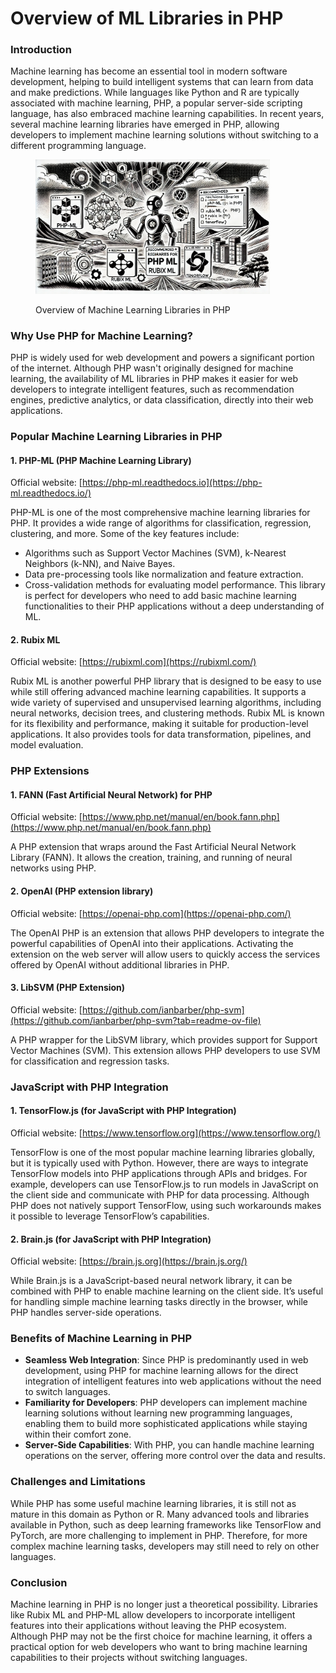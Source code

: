 # Overview of ML Libraries in PHP

### Introduction

Machine learning has become an essential tool in modern software development, helping to build intelligent systems that can learn from data and make predictions. While languages like Python and R are typically associated with machine learning, PHP, a popular server-side scripting language, has also embraced machine learning capabilities. In recent years, several machine learning libraries have emerged in PHP, allowing developers to implement machine learning solutions without switching to a different programming language.

<div align="left"><figure><img src="../../.gitbook/assets/image (152).png" alt="" width="375"><figcaption><p>Overview of Machine Learning Libraries in PHP</p></figcaption></figure></div>

### Why Use PHP for Machine Learning?

PHP is widely used for web development and powers a significant portion of the internet. Although PHP wasn't originally designed for machine learning, the availability of ML libraries in PHP makes it easier for web developers to integrate intelligent features, such as recommendation engines, predictive analytics, or data classification, directly into their web applications.

### Popular Machine Learning Libraries in PHP

#### **1. PHP-ML (PHP Machine Learning Library)**

Official website: [https://php-ml.readthedocs.io](https://php-ml.readthedocs.io/)

PHP-ML is one of the most comprehensive machine learning libraries for PHP. It provides a wide range of algorithms for classification, regression, clustering, and more. Some of the key features include:

* Algorithms such as Support Vector Machines (SVM), k-Nearest Neighbors (k-NN), and Naive Bayes.
* Data pre-processing tools like normalization and feature extraction.
* Cross-validation methods for evaluating model performance. This library is perfect for developers who need to add basic machine learning functionalities to their PHP applications without a deep understanding of ML.

#### **2. Rubix ML**

Official website: [https://rubixml.com](https://rubixml.com/)

Rubix ML is another powerful PHP library that is designed to be easy to use while still offering advanced machine learning capabilities. It supports a wide variety of supervised and unsupervised learning algorithms, including neural networks, decision trees, and clustering methods. Rubix ML is known for its flexibility and performance, making it suitable for production-level applications. It also provides tools for data transformation, pipelines, and model evaluation.

### **PHP E**xtensions

#### 1. FANN (Fast Artificial Neural Network) for PHP

Official website: [https://www.php.net/manual/en/book.fann.php](https://www.php.net/manual/en/book.fann.php)

A PHP extension that wraps around the Fast Artificial Neural Network Library (FANN). It allows the creation, training, and running of neural networks using PHP.

#### 2. OpenAI (PHP extension library)

Official website: [https://openai-php.com](https://openai-php.com/)

The OpenAI PHP is an extension that allows PHP developers to integrate the powerful capabilities of OpenAI into their applications. Activating the extension on the web server will allow users to quickly access the services offered by OpenAI without additional libraries in PHP.

#### 3. LibSVM (PHP Extension)

Official website: [https://github.com/ianbarber/php-svm](https://github.com/ianbarber/php-svm?tab=readme-ov-file)

A PHP wrapper for the LibSVM library, which provides support for Support Vector Machines (SVM). This extension allows PHP developers to use SVM for classification and regression tasks.

### **JavaScript with PHP Integration**

#### 1. TensorFlow.js **(for JavaScript with PHP Integration)**

Official website: [https://www.tensorflow.org](https://www.tensorflow.org/)

TensorFlow is one of the most popular machine learning libraries globally, but it is typically used with Python. However, there are ways to integrate TensorFlow models into PHP applications through APIs and bridges. For example, developers can use TensorFlow.js to run models in JavaScript on the client side and communicate with PHP for data processing. Although PHP does not natively support TensorFlow, using such workarounds makes it possible to leverage TensorFlow’s capabilities.

#### 2. **Brain.js (for JavaScript with PHP Integration)**

Official website: [https://brain.js.org](https://brain.js.org/)

While Brain.js is a JavaScript-based neural network library, it can be combined with PHP to enable machine learning on the client side. It’s useful for handling simple machine learning tasks directly in the browser, while PHP handles server-side operations.

### Benefits of Machine Learning in PHP

* **Seamless Web Integration**: Since PHP is predominantly used in web development, using PHP for machine learning allows for the direct integration of intelligent features into web applications without the need to switch languages.
* **Familiarity for Developers**: PHP developers can implement machine learning solutions without learning new programming languages, enabling them to build more sophisticated applications while staying within their comfort zone.
* **Server-Side Capabilities**: With PHP, you can handle machine learning operations on the server, offering more control over the data and results.

### Challenges and Limitations

While PHP has some useful machine learning libraries, it is still not as mature in this domain as Python or R. Many advanced tools and libraries available in Python, such as deep learning frameworks like TensorFlow and PyTorch, are more challenging to implement in PHP. Therefore, for more complex machine learning tasks, developers may still need to rely on other languages.

### Conclusion

Machine learning in PHP is no longer just a theoretical possibility. Libraries like Rubix ML and PHP-ML allow developers to incorporate intelligent features into their applications without leaving the PHP ecosystem. Although PHP may not be the first choice for machine learning, it offers a practical option for web developers who want to bring machine learning capabilities to their projects without switching languages.

